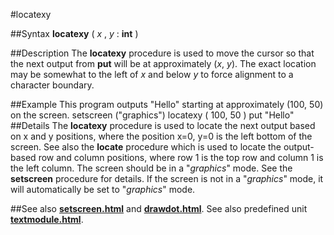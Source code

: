 
#locatexy

##Syntax
**locatexy** ( *x* , *y* : **int** )

##Description
The **locatexy** procedure is used to move the cursor so that the next output from **put** will be at approximately (*x*, *y*). The exact location may be somewhat to the left of *x* and below *y* to force alignment to a character boundary.

##Example
This program outputs "Hello" starting at approximately (100, 50) on the screen.
        setscreen ("graphics")
        locatexy ( 100, 50 )
        put "Hello"
##Details
The **locatexy** procedure is used to locate the next output based on x and y positions, where the position x=0, y=0 is the left bottom of the screen. See also the **locate** procedure which is used to locate the output-based row and column positions, where row 1 is the top row and column 1 is the left column.
The screen should be in a "*graphics*" mode. See the **setscreen** procedure for details. If the screen is not in a "*graphics*" mode, it will automatically be set to "*graphics*" mode.

##See also
**[setscreen.html](setscreen)** and **[drawdot.html](drawdot)**.
See also predefined unit **[textmodule.html](Text)**.
